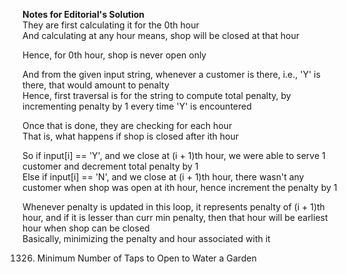<b>Notes for Editorial's Solution</b>
<br>They are first calculating it for the 0th hour
<br>And calculating at any hour means, shop will be closed at that hour

Hence, for 0th hour, shop is never open only

And from the given input string, whenever a customer is there, i.e., 'Y' is there, that would amount to penalty
<br>Hence, first traversal is for the string to compute total penalty, by incrementing penalty by 1 every time 'Y' is encountered

Once that is done, they are checking for each hour
<br>That is, what happens if shop is closed after ith hour

So if input[i] == 'Y', and we close at (i + 1)th hour, we were able to serve 1 customer and decrement total penalty by 1
<br>Else if input[i] == 'N', and we close at (i + 1)th hour, there wasn't any customer when shop was open at ith hour, hence increment the penalty by 1

Whenever penalty is updated in this loop, it represents penalty of (i + 1)th hour, and if it is lesser than curr min penalty, then that hour will be earliest hour when shop can be closed
<br>Basically, minimizing the penalty and hour associated with it

1326. Minimum Number of Taps to Open to Water a Garden
